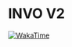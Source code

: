 # INVO V2

[![WakaTime](https://wakatime.com/badge/user/018d015e-9b47-4b8e-b400-03c0c7937774/project/018e08cd-a8b5-43ac-bd38-2a60ceb28d3c.svg)](https://wakatime.com/badge/user/018d015e-9b47-4b8e-b400-03c0c7937774/project/018e08cd-a8b5-43ac-bd38-2a60ceb28d3c)
